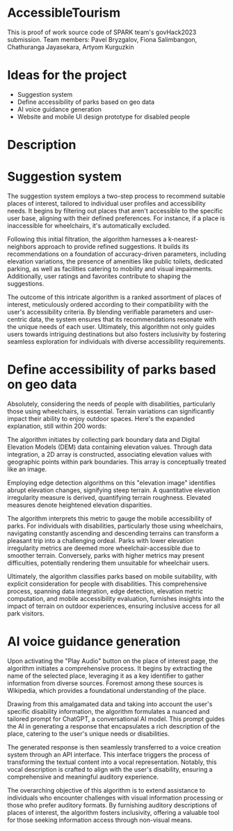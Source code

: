 # AccessibleTourism

This is proof of work source code of SPARK team's govHack2023 submission. 
Team members: Pavel Bryzgalov, Fiona Salimbangon, Chathuranga Jayasekara, Artyom Kurguzkin

# Ideas for the project
- Suggestion system
- Define accessibility of parks based on geo data
- AI voice guidance generation
- Website and mobile UI design prototype for disabled people

# Description

# Suggestion system
The suggestion system employs a two-step process to recommend suitable places of interest, tailored to individual user profiles and accessibility needs. It begins by filtering out places that aren't accessible to the specific user base, aligning with their defined preferences. For instance, if a place is inaccessible for wheelchairs, it's automatically excluded.

Following this initial filtration, the algorithm harnesses a k-nearest-neighbors approach to provide refined suggestions. It builds its recommendations on a foundation of accuracy-driven parameters, including elevation variations, the presence of amenities like public toilets, dedicated parking, as well as facilities catering to mobility and visual impairments. Additionally, user ratings and favorites contribute to shaping the suggestions.

The outcome of this intricate algorithm is a ranked assortment of places of interest, meticulously ordered according to their compatibility with the user's accessibility criteria. By blending verifiable parameters and user-centric data, the system ensures that its recommendations resonate with the unique needs of each user. Ultimately, this algorithm not only guides users towards intriguing destinations but also fosters inclusivity by fostering seamless exploration for individuals with diverse accessibility requirements.

# Define accessibility of parks based on geo data

Absolutely, considering the needs of people with disabilities, particularly those using wheelchairs, is essential. Terrain variations can significantly impact their ability to enjoy outdoor spaces. Here's the expanded explanation, still within 200 words:

The algorithm initiates by collecting park boundary data and Digital Elevation Models (DEM) data containing elevation values. Through data integration, a 2D array is constructed, associating elevation values with geographic points within park boundaries. This array is conceptually treated like an image.

Employing edge detection algorithms on this "elevation image" identifies abrupt elevation changes, signifying steep terrain. A quantitative elevation irregularity measure is derived, quantifying terrain roughness. Elevated measures denote heightened elevation disparities.

The algorithm interprets this metric to gauge the mobile accessibility of parks. For individuals with disabilities, particularly those using wheelchairs, navigating constantly ascending and descending terrains can transform a pleasant trip into a challenging ordeal. Parks with lower elevation irregularity metrics are deemed more wheelchair-accessible due to smoother terrain. Conversely, parks with higher metrics may present difficulties, potentially rendering them unsuitable for wheelchair users.

Ultimately, the algorithm classifies parks based on mobile suitability, with explicit consideration for people with disabilities. This comprehensive process, spanning data integration, edge detection, elevation metric computation, and mobile accessibility evaluation, furnishes insights into the impact of terrain on outdoor experiences, ensuring inclusive access for all park visitors.

# AI voice guidance generation

Upon activating the "Play Audio" button on the place of interest page, the algorithm initiates a comprehensive process. It begins by extracting the name of the selected place, leveraging it as a key identifier to gather information from diverse sources. Foremost among these sources is Wikipedia, which provides a foundational understanding of the place.

Drawing from this amalgamated data and taking into account the user's specific disability information, the algorithm formulates a nuanced and tailored prompt for ChatGPT, a conversational AI model. This prompt guides the AI in generating a response that encapsulates a rich description of the place, catering to the user's unique needs or disabilities.

The generated response is then seamlessly transferred to a voice creation system through an API interface. This interface triggers the process of transforming the textual content into a vocal representation. Notably, this vocal description is crafted to align with the user's disability, ensuring a comprehensive and meaningful auditory experience.

The overarching objective of this algorithm is to extend assistance to individuals who encounter challenges with visual information processing or those who prefer auditory formats. By furnishing auditory descriptions of places of interest, the algorithm fosters inclusivity, offering a valuable tool for those seeking information access through non-visual means.
